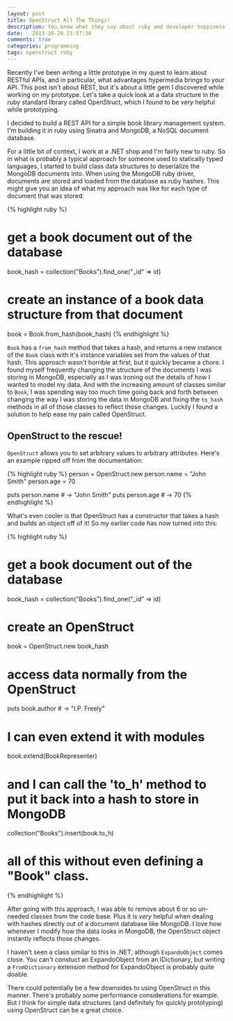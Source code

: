 ```yaml
---
layout: post
title: OpenStruct All The Things!
description: You know what they say about ruby and developer happiness! Let's take a look at OpenStruct, a data structure in the standard library which allowed me to skip past a lot of hassle on a recent project.
date:   2013-10-20 23:57:30
comments: true
categories: programming
tags: openstruct ruby
---
```


Recently I've been writing a little prototype in my quest to learn about RESTful APIs, and in particular, what advantages hypermedia brings to your API. This post isn't about REST, but it's about a little gem I discovered while working on my prototype. Let's take a quick look at a data structure in the ruby standard library called OpenStruct, which I found to be *very* helpful while prototyping.

I decided to build a REST API for a simple book library management system. I'm building it in ruby using Sinatra and MongoDB, a NoSQL document database. 

For a little bit of context, I work at a .NET shop and I'm fairly new to ruby. So in what is probably a typical approach for someone used to statically typed languages, I started to build class data structures to deserialize the MongoDB documents into. When using the MongoDB ruby driver, documents are stored and loaded from the database as ruby hashes. This might give you an idea of what my approach was like for each type of document that was stored:

{% highlight ruby %}
# get a book document out of the database
book_hash = collection("Books").find_one("_id" => id)

# create an instance of a book data structure from that document
book = Book.from_hash(book_hash)
{% endhighlight %}

`Book` has a `from_hash` method that takes a hash, and returns a new instance of the `Book` class with it's instance variables set from the values of that hash. This approach wasn't horrible at first, but it quickly became a chore. I found myself frequently changing the structure of the documents I was storing in MongoDB, especially as I was ironing out the details of how I wanted to model my data. And with the increasing amount of classes similar to `Book`, I was spending way too much time going back and forth between changing the way I was storing the data in MongoDB and fixing the `to_hash` methods in all of those classes to reflect those changes. Luckily I found a solution to help ease my pain called OpenStruct.

## OpenStruct to the rescue!

`OpenStruct` allows you to set arbitrary values to arbitrary attributes.  Here's an example ripped off from the documentation:

{% highlight ruby %}
person = OpenStruct.new
person.name = "John Smith"
person.age = 70

puts person.name     # -> "John Smith"
puts person.age      # -> 70
{% endhighlight %}

What's even cooler is that OpenStruct has a constructor that takes a hash and builds an object off of it! So my earlier code has now turned into this:

{% highlight ruby %}
# get a book document out of the database
book_hash = collection("Books").find_one("_id" => id)

# create an OpenStruct
book = OpenStruct.new book_hash

# access data normally from the OpenStruct
puts book.author	# -> "I.P. Freely"

# I can even extend it with modules
book.extend(BookRepresenter)

# and I can call the 'to_h' method to put it back into a hash to store in MongoDB
collection("Books").insert(book.to_h)

# all of this without even defining a "Book" class.
{% endhighlight %}

After going with this approach, I was able to remove about 6 or so un-needed classes from the code base.  Plus it is *very* helpful when dealing with hashes directly out of a document database like MongoDB. I love how whenever I modify how the data looks in MongoDB, the OpenStruct object instantly reflects those changes.

I haven't seen a class similar to this in .NET, although `ExpandoObject` comes close. You can't constuct an ExpandoObject from an IDictionary, but writing a `FromDictionary` extension method for ExpandoObject is probably quite doable. 

There could potentially be a few downsides to using OpenStruct in this manner. There's probably some performance considerations for example. But I think for simple data structures (and definitely for quickly prototyping) using OpenStruct can be a great choice.

